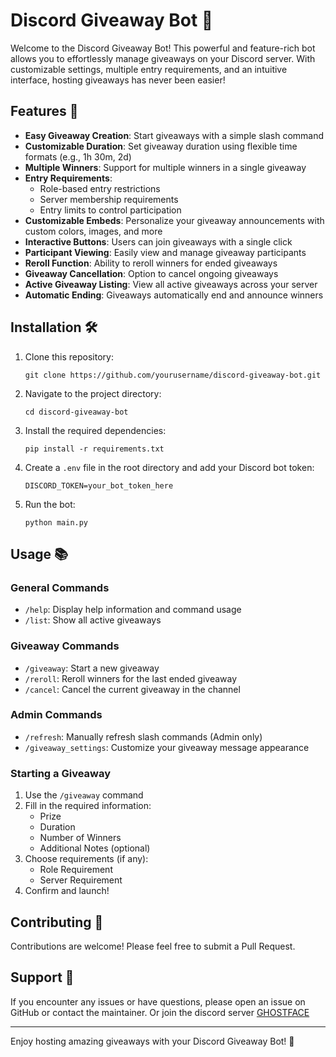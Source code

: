 # Discord Giveaway Bot 🎉

Welcome to the Discord Giveaway Bot! This powerful and feature-rich bot allows you to effortlessly manage giveaways on your Discord server. With customizable settings, multiple entry requirements, and an intuitive interface, hosting giveaways has never been easier!

## Features 🚀

- **Easy Giveaway Creation**: Start giveaways with a simple slash command
- **Customizable Duration**: Set giveaway duration using flexible time formats (e.g., 1h 30m, 2d)
- **Multiple Winners**: Support for multiple winners in a single giveaway
- **Entry Requirements**: 
  - Role-based entry restrictions
  - Server membership requirements
  - Entry limits to control participation
- **Customizable Embeds**: Personalize your giveaway announcements with custom colors, images, and more
- **Interactive Buttons**: Users can join giveaways with a single click
- **Participant Viewing**: Easily view and manage giveaway participants
- **Reroll Function**: Ability to reroll winners for ended giveaways
- **Giveaway Cancellation**: Option to cancel ongoing giveaways
- **Active Giveaway Listing**: View all active giveaways across your server
- **Automatic Ending**: Giveaways automatically end and announce winners

## Installation 🛠️

1. Clone this repository:
   ```
   git clone https://github.com/yourusername/discord-giveaway-bot.git
   ```

2. Navigate to the project directory:
   ```
   cd discord-giveaway-bot
   ```

3. Install the required dependencies:
   ```
   pip install -r requirements.txt
   ```

4. Create a `.env` file in the root directory and add your Discord bot token:
   ```
   DISCORD_TOKEN=your_bot_token_here
   ```

5. Run the bot:
   ```
   python main.py
   ```

## Usage 📚

### General Commands

- `/help`: Display help information and command usage
- `/list`: Show all active giveaways

### Giveaway Commands

- `/giveaway`: Start a new giveaway
- `/reroll`: Reroll winners for the last ended giveaway
- `/cancel`: Cancel the current giveaway in the channel

### Admin Commands

- `/refresh`: Manually refresh slash commands (Admin only)
- `/giveaway_settings`: Customize your giveaway message appearance

### Starting a Giveaway

1. Use the `/giveaway` command
2. Fill in the required information:
   - Prize
   - Duration
   - Number of Winners
   - Additional Notes (optional)
3. Choose requirements (if any):
   - Role Requirement
   - Server Requirement
4. Confirm and launch!

## Contributing 🤝

Contributions are welcome! Please feel free to submit a Pull Request.



## Support 💬

If you encounter any issues or have questions, please open an issue on GitHub or contact the maintainer. Or join the discord server [GHOSTFACE](https://discord.gg/qEjYs7sSad)

---

Enjoy hosting amazing giveaways with your Discord Giveaway Bot! 🎊
